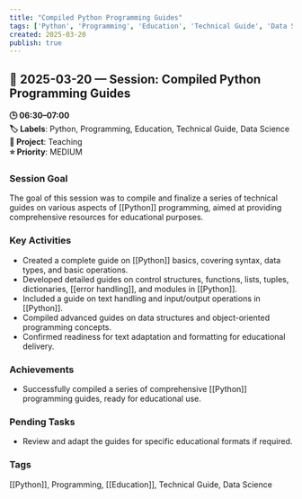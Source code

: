 ```yaml
---
title: "Compiled Python Programming Guides"
tags: ['Python', 'Programming', 'Education', 'Technical Guide', 'Data Science']
created: 2025-03-20
publish: true
---
```


## 📅 2025-03-20 — Session: Compiled Python Programming Guides

**🕒 06:30–07:00**  
**🏷️ Labels**: Python, Programming, Education, Technical Guide, Data Science  
**📂 Project**: Teaching  
**⭐ Priority**: MEDIUM  


### Session Goal
The goal of this session was to compile and finalize a series of technical guides on various aspects of [[Python]] programming, aimed at providing comprehensive resources for educational purposes.

### Key Activities
- Created a complete guide on [[Python]] basics, covering syntax, data types, and basic operations.
- Developed detailed guides on control structures, functions, lists, tuples, dictionaries, [[error handling]], and modules in [[Python]].
- Included a guide on text handling and input/output operations in [[Python]].
- Compiled advanced guides on data structures and object-oriented programming concepts.
- Confirmed readiness for text adaptation and formatting for educational delivery.

### Achievements
- Successfully compiled a series of comprehensive [[Python]] programming guides, ready for educational use.

### Pending Tasks
- Review and adapt the guides for specific educational formats if required.

### Tags
[[Python]], Programming, [[Education]], Technical Guide, Data Science
